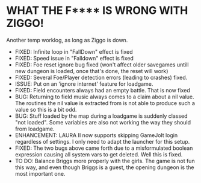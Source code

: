 # WHAT THE F**** IS WRONG WITH ZIGGO!

Another temp worklog, as long as Ziggo is down.


- FIXED: Infinite loop in "FallDown" effect is fixed
- FIXED: Speed issue in "Falldown" effect is fixed
- FIXED: Foe reset ignore bug fixed (won't affect older savegames untill new dungeon is loaded, once that's done, the reset will work)
- FIXED: Several Foe/Player detection errors (leading to crashes) fixed.
- ISSUE: Put on an 'ignore internet' feature for loadgame.
- FIXED: Field encounters always had an empty battle. That is now fixed
- BUG: Returning to field music always comes to a claim about a nil value. The routines the nil value is extracted from is not able to produce such a value so this is a bit odd.
- BUG: Stuff loaded by the map during a loadgame is suddenly classed "not loaded". Some variables are also not working the way they should from loadgame. 
- ENHANCEMENT: LAURA II now supports skipping GameJolt login regardless of settings. I only need to adapt the launcher for this setup.
- FIXED: The two bugs above came forth due to a misformulated boolean expression causing all system vars to get deleted. Well this is fixed.
- TO DO: Balance Briggs more properly with the girls. The game is not fun this way, and even though Briggs is a guest, the opening dungeon is the most important one.






